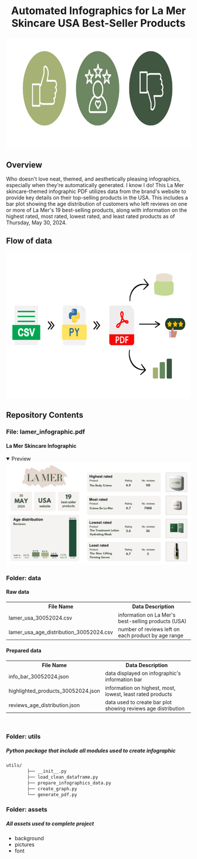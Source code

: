 <h1 align="center">
	Automated Infographics for La Mer Skincare USA Best-Seller Products
</h1>

<h3 align="center">
	<img src="https://github.com/DOCUVESTA/la-mer-usa-skincare-infographics/blob/07cc64ce4f9ddfd3eff3ee7a499089b196a451e0/assets/header.png" width=850" height="300"/>
</h3>

## Overview
Who doesn't love neat, themed, and aesthetically pleasing infographics, especially when they're automatically generated. I know I do! This La Mer skincare-themed infographic PDF utilizes data from the brand's website to provide key details on their top-selling products in the USA. This includes a bar plot showing the age distribution of customers who left reviews on one or more of La Mer's 19 best-selling products, along with information on the highest rated, most rated, lowest rated, and least rated products as of Thursday, May 30, 2024.
<br>

## Flow of data
<div align="center"">
  <img src="https://github.com/DOCUVESTA/la-mer-usa-skincare-infographics/blob/d75ef212668ef2dbbd28252fbaf2bab02416bf8d/assets/flow_of_data.png" alt="flow" width="680" height="400" />
</div>



## Repository Contents
### File: lamer_infographic.pdf
#### La Mer Skincare Infographic
<details open>
<summary>Preview</summary>
<div align="center"">
  <img src="https://github.com/DOCUVESTA/la-mer-usa-skincare-infographics/blob/9bb4c7af98e3c3b66360a342f78d465d3bea4c53/assets/preview_infographic.png" alt="preview"/>
</div>
</details>

### Folder: data
#### Raw data
<table style="width:100%">
    <tr>
        <th>File Name</th>
        <th>Data Description</th>
    </tr>
    <tr>
        <td>lamer_usa_30052024.csv</td>
        <td>information on La Mer's best-selling products (USA)</td>
    </tr>
    <tr>
        <td>lamer_usa_age_distribution_30052024.csv</td>
        <td>number of reviews left on each product by age range</td>
    </tr>
</table>

#### Prepared data
<table style="width:100%">
    <tr>
        <th>File Name</th>
        <th>Data Description</th>
    </tr>
    <tr>
        <td>info_bar_30052024.json</td>
        <td>data displayed on infographic's information bar</td>
    </tr>
    <tr>
        <td>highlighted_products_30052024.json</td>
        <td>information on highest, most, lowest, least rated products</td>
    </tr>
    <tr>
        <td>reviews_age_distribution.json</td>
        <td>data used to create bar plot showing reviews age distribution </td>
    </tr>
</table>
<br>

### Folder: utils
##### Python package that include all modules used to create infographic
```
utils/
        ├── __init__.py
        ├── load_clean_dataframe.py
        ├── prepare_infographics_data.py
        ├── create_graph.py
        └── generate_pdf.py

```


### Folder: assets
##### All assets used to complete project
- background
- pictures
- font


